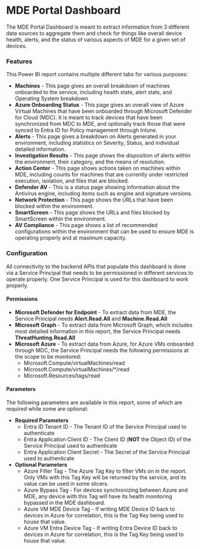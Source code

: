 # MDE Portal Dashboard

The MDE Portal Dashboard is meant to extract information from 3 different data sources to aggregate them and check for things like overall device health, alerts, and the status of various aspects of MDE for a given set of devices.

### Features

This Power BI report contains multiple different tabs for various purposes:

- **Machines** - This page gives an overall breakdown of machines onboarded to the service, including health state, alert stats, and Operating System breakdown
- **Azure Onboarding Status** - This page gives an overall view of Azure Virtual Machines that have been onboarded through Microsoft Defender for Cloud (MDC). It is meant to track devices that have been synchronized from MDC to MDE, and optionally track those that were synced to Entra ID for Policy management through Intune.
- **Alerts** - This page gives a breakdown on Alerts generated in your environment, including statistics on Severity, Status, and individual detailed information.
- **Investigation Results** - This page shows the disposition of alerts within the environment, their category, and the means of resolution.
- **Action Center** - This page shows actions taken on machines within MDE, including counts for machines that are currently under restricted execution, isolation, and files that are blocked.
- **Defender AV** - This is a status page showing information about the Antivirus engine, including items such as engine and signature versions.
- **Network Protection** - This page shows the URLs that have been blocked within the environment.
- **SmartScreen** - This page shows the URLs and files blocked by SmartScreen within the environment.
- **AV Compliance** - This page shows a list of recommended configurations within the environment that can be used to ensure MDE is operating properly and at maximum capacity.

### Configuration

All connectivity to the backend APIs that populate this dashboard is done via a Service Principal that needs to be permissioned in different services to operate properly. One Service Principal is used for this dashboard to work properly.

#### Permissions

- **Microsoft Defender for Endpoint** - To extract data from MDE, the Service Principal needs **Alert.Read.All** and **Machine.Read.All**
- **Microsoft Graph** - To extract data from Microsoft Graph, which includes most detailed information in this report, the Service Principal needs **ThreatHunting.Read.All**
- **Microsoft Azure** - To extract data from Azure, for Azure VMs onboarded through MDC, the Service Principal needs the following permissions at the scope to be monitored:
  - Microsoft.Compute/virtualMachines/read
  - Microsoft.Compute/virtualMachines/\*/read
  - Microsoft.Resources/tags/read

#### Parameters

The following parameters are available in this report, some of which are required while some are optional:

- **Required Parameters**
  - Entra ID Tenant ID - The Tenant ID of the Service Principal used to authenticate
  - Entra Application Client ID - The Client ID (**NOT** the Object ID) of the Service Principal used to authenticate
  - Entra Application Client Secret - The Secret of the Service Principal used to authenticate
- **Optional Parameters**
  - Azure Filter Tag - The Azure Tag Key to filter VMs on in the report. Only VMs with this Tag Key will be returned by the service, and its value can be used in some slicers.
  - Azure Bypass Tag - For devices synchronizing between Azure and MDE, any device with this Tag will have its health monitoring bypassed in the MDE dashboard.
  - Azure VM MDE Device Tag - If writing MDE Device ID back to devices in Azure for correlation, this is the Tag Key being used to house that value.
  - Azure VM Entra Device Tag - If writing Entra Device ID back to devices in Azure for correlation, this is the Tag Key being used to house that value.
